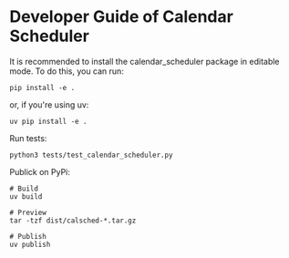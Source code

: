 # Developer Guide of Calendar Scheduler

It is recommended to install the calendar_scheduler package in editable mode. To do this, you can run:

    pip install -e .

or, if you're using uv:

    uv pip install -e .

Run tests:

    python3 tests/test_calendar_scheduler.py

Publick on PyPi:

    # Build
    uv build

    # Preview
    tar -tzf dist/calsched-*.tar.gz

    # Publish
    uv publish
